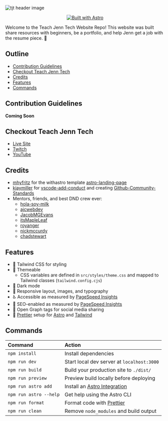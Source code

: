 ![tjt header image](https://user-images.githubusercontent.com/77285384/213879912-9dfcfb20-cf87-44e8-9d19-1121a7dfd882.png)

<p align="center">
  <a href="https://astro.build">
    <img alt="Built with Astro" src="https://astro.badg.es/v1/built-with-astro.svg">
  </a>
</p>

Welcome to the Teach Jenn Tech Website Repo! This website was built share resources with beginners, be a portfolio, and help Jenn get a job with the resume piece. 🤞

## Outline

- [Contribution Guidelines](#contribution-guidelines)
- [Checkout Teach Jenn Tech](#checkout-teach-jenn-tech)
- [Credits](#credits)
- [Features](#features)
- [Commands](#commands)

## Contribution Guidelines

**Coming Soon**

## Checkout Teach Jenn Tech

- [Live Site](https://portfolio-teachjenntech.vercel.app/)
- [Twitch](https://www.twitch.tv/jennjunod)
- [YouTube](https://www.youtube.com/channel/UCOYqYy7ebj5j63TbdGB-Lcg)

## Credits

- [mhyfritz](https://github.com/mhyfritz) for the withastro template [astro-landing-page](https://github.com/mhyfritz/astro-landing-page)
- [kjaymiller](https://github.com/kjaymiller) for [vscode-add-conduct](https://github.com/Github-Community-Standards/vscode-add-conduct) and creating [Github-Community-Standards](https://github.com/Github-Community-Standards)
- Mentors, friends, and best DND crew ever:
  - [hola-soy-milk](https://github.com/hola-soy-milk)
  - [ajcwebdev](https://github.com/ajcwebdev)
  - [JacobMGEvans](https://github.com/JacobMGEvans)
  - [itsMapleLeaf](https://github.com/itsMapleLeaf)
  - [royanger](https://github.com/royanger)
  - [nickmccurdy](https://github.com/nickmccurdy)
  - [chadstewart](https://github.com/chadstewart)

## Features

- 💨 Tailwind CSS for styling
- 🎨 Themeable
  - CSS variables are defined in `src/styles/theme.css` and mapped to Tailwind classes (`tailwind.config.cjs`)
- 🌙 Dark mode
- 📱 Responsive layout, images, and typography
- ♿ Accessible as measured by [PageSpeed Insights](https://web.dev/measure/)
- 🔎 SEO-enabled as measured by [PageSpeed Insights](https://web.dev/measure/)
- 🔗 Open Graph tags for social media sharing
- 💅 [Prettier](https://prettier.io/) setup for [Astro](https://github.com/withastro/prettier-plugin-astro) and [Tailwind](https://github.com/tailwindlabs/prettier-plugin-tailwindcss)

## Commands

| Command                | Action                                                                                 |
| :--------------------- | :------------------------------------------------------------------------------------- |
| `npm install`          | Install dependencies                                                                   |
| `npm run dev`          | Start local dev server at `localhost:3000`                                             |
| `npm run build`        | Build your production site to `./dist/`                                                |
| `npm run preview`      | Preview build locally before deploying                                                 |
| `npm run astro add`    | Install an [Astro Integration](https://docs.astro.build/en/guides/integrations-guide/) |
| `npm run astro --help` | Get help using the Astro CLI                                                           |
| `npm run format`       | Format code with [Prettier](https://prettier.io/)                                      |
| `npm run clean`        | Remove `node_modules` and build output                                                 |
